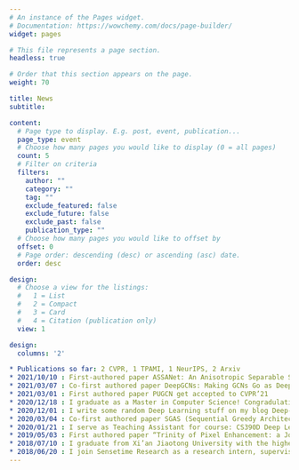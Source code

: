 ```yaml
---
# An instance of the Pages widget.
# Documentation: https://wowchemy.com/docs/page-builder/
widget: pages

# This file represents a page section.
headless: true

# Order that this section appears on the page.
weight: 70

title: News
subtitle:

content:
  # Page type to display. E.g. post, event, publication...
  page_type: event
  # Choose how many pages you would like to display (0 = all pages)
  count: 5
  # Filter on criteria
  filters:
    author: ""
    category: ""
    tag: ""
    exclude_featured: false
    exclude_future: false
    exclude_past: false
    publication_type: ""
  # Choose how many pages you would like to offset by
  offset: 0
  # Page order: descending (desc) or ascending (asc) date.
  order: desc

design:
  # Choose a view for the listings:
  #   1 = List
  #   2 = Compact
  #   3 = Card
  #   4 = Citation (publication only)
  view: 1

design:
  columns: '2'

* Publications so far: 2 CVPR, 1 TPAMI, 1 NeurIPS, 2 Arxiv
* 2021/10/10 : First-authored paper ASSANet: An Anisotropic Separable Set Abstraction for Efficient Point Cloud Representation Learning gets accepted to NeurIPS’21 as a spotlight paper. code NEW!.
* 2021/03/07 : Co-first authored paper DeepGCNs: Making GCNs Go as Deep as CNNs get accpected to journal TPAMI’21 . We achieve SOTA on PPI and SOTA on ModleNet40. We also add experiments in PartNet. I implement the code.
* 2021/03/01 : First authored paper PUGCN get accepted to CVPR’21
* 2020/12/18 : I graduate as a Master in Computer Science! Congradulation to myself!!!
* 2020/12/01 : I write some random Deep Learning stuff on my blog Deep-Learning-PhD-Wiki. Keep updating!
* 2020/03/04 : Co-first authored paper SGAS (Sequential Greedy Architecture Search) get accepted to CVPR’20. See arxiv, project website and Code. I take care the GCN part.
* 2020/01/21 : I serve as Teaching Assistant for course: CS390D Deep Learning (2020 Spring)
* 2019/05/03 : First authored paper “Trinity of Pixel Enhancement: a Joint Solution for Demosaicking, Denoising and Super-Resolution” is available here arxiv. Release PixelShift200 dataset, a full color sampled dataset for demosaicking related research.
* 2018/07/10 : I graduate from Xi’an Jiaotong University with the highest undergraduate honor (with GPA 3.93/4.3).
* 2018/06/20 : I join Sensetime Research as a research intern, supervised by Jimmy S. Ren.
---
```


